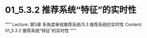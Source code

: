 # 01_5.3.2 推荐系统“特征”的实时性

"""
Lecture: 第5章 多角度审视推荐系统/5.3 推荐系统的实时性
Content: 01_5.3.2 推荐系统“特征”的实时性
"""

